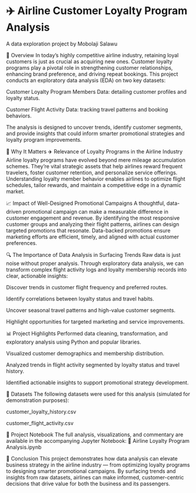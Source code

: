 # ✈️ Airline Customer Loyalty Program Analysis
A data exploration project by Mobolaji Salawu

📑 Overview
In today’s highly competitive airline industry, retaining loyal customers is just as crucial as acquiring new ones. Customer loyalty programs play a pivotal role in strengthening customer relationships, enhancing brand preference, and driving repeat bookings. This project conducts an exploratory data analysis (EDA) on two key datasets:

Customer Loyalty Program Members Data: detailing customer profiles and loyalty status.

Customer Flight Activity Data: tracking travel patterns and booking behaviors.

The analysis is designed to uncover trends, identify customer segments, and provide insights that could inform smarter promotional strategies and loyalty program improvements.

🎯 Why It Matters
✈️ Relevance of Loyalty Programs in the Airline Industry
Airline loyalty programs have evolved beyond mere mileage accumulation schemes. They’re vital strategic assets that help airlines reward frequent travelers, foster customer retention, and personalize service offerings. Understanding loyalty member behavior enables airlines to optimize flight schedules, tailor rewards, and maintain a competitive edge in a dynamic market.

📈 Impact of Well-Designed Promotional Campaigns
A thoughtful, data-driven promotional campaign can make a measurable difference in customer engagement and revenue. By identifying the most responsive customer groups and analyzing their flight patterns, airlines can design targeted promotions that resonate. Data-backed promotions ensure marketing efforts are efficient, timely, and aligned with actual customer preferences.

🔍 The Importance of Data Analysis in Surfacing Trends
Raw data is just noise without proper analysis. Through exploratory data analysis, we can transform complex flight activity logs and loyalty membership records into clear, actionable insights:

Discover trends in customer flight frequency and preferred routes.

Identify correlations between loyalty status and travel habits.

Uncover seasonal travel patterns and high-value customer segments.

Highlight opportunities for targeted marketing and service improvements.

📊 Project Highlights
Performed data cleaning, transformation, and exploratory analysis using Python and popular libraries.

Visualized customer demographics and membership distribution.

Analyzed trends in flight activity segmented by loyalty status and travel history.

Identified actionable insights to support promotional strategy development.

📂 Datasets
The following datasets were used for this analysis (simulated for demonstration purposes):

customer_loyalty_history.csv

customer_flight_activity.csv

📓 Project Notebook
The full analysis, visualizations, and commentary are available in the accompanying Jupyter Notebook:
📄 Airline Loyalty Program Analysis.ipynb

🚀 Conclusion
This project demonstrates how data analysis can elevate business strategy in the airline industry — from optimizing loyalty programs to designing smarter promotional campaigns. By surfacing trends and insights from raw datasets, airlines can make informed, customer-centric decisions that drive value for both the business and its passengers.
